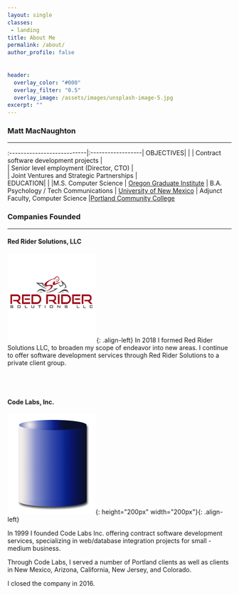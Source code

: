 ```yaml
---
layout: single
classes: 
 - landing
title: About Me
permalink: /about/
author_profile: false


header:
  overlay_color: "#000"
  overlay_filter: "0.5"
  overlay_image: /assets/images/unsplash-image-5.jpg  
excerpt: ""
---
```

### Matt MacNaughton
---


:---------------------------|:------------------|
OBJECTIVES| |
| Contract software development projects |     
| Senior level employment (Director, CTO) |     
| Joint Ventures and Strategic Partnerships |     
EDUCATION| |
|M.S. Computer Science   | [Oregon Graduate Institute](https://en.wikipedia.org/wiki/OGI_School_of_Science_and_Engineering) 
 | B.A. Psychology / Tech Communications  | [University of New Mexico](http://www.unm.edu/)
 | Adjunct Faculty, Computer Science   |[Portland Community College](http://www.pcc.edu)


### Companies Founded
---


#### Red Rider Solutions, LLC
<img src="/assets/folio/rr/rrsLogoSq.png" width="200" height="200" />{: .align-left} In 2018 I formed Red Rider Solutions LLC, to broaden my scope of endeavor into new areas.  I continue to offer software development services  through Red Rider Solutions to a private client group.<br><br><br><br>

#### Code Labs, Inc.
![Code Labs ](/assets/folio/cl/BluCyl.gif){: height="200px" width="200px"}{: .align-left}
<div>In 1999 I founded Code Labs Inc. offering contract software development services, specializing in web/database integration projects for small - medium business.  

Through Code Labs, I served a number of Portland clients as well as clients in New Mexico, Arizona, California, New Jersey, and Colorado.

I closed the company in 2016.
</div>


 